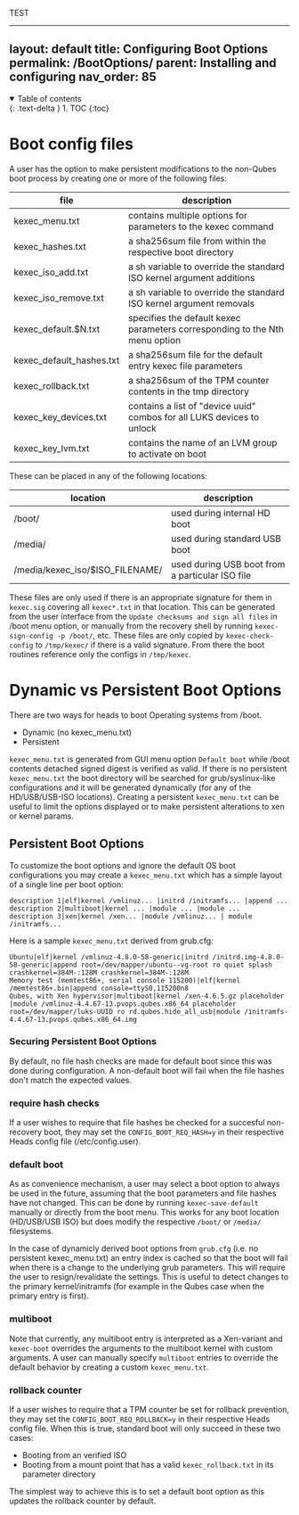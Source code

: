 TEST

---
layout: default
title: Configuring Boot Options
permalink: /BootOptions/
parent: Installing and configuring
nav_order: 85
---

<!-- markdownlint-disable MD033 -->
<details open markdown="block">
  <summary>
    Table of contents
  </summary>
  {: .text-delta }
1. TOC
{:toc}
</details>
<!-- markdownlint-enable MD033 -->


Boot config files
===

A user has the option to make persistent modifications to the non-Qubes boot
 process by creating one or more of the following files:

| file | description |
| ---- | ---- |
| kexec_menu.txt | contains multiple options for parameters to the kexec command|
| kexec_hashes.txt | a sha256sum file from within the respective boot directory |
| kexec_iso_add.txt | a sh variable to override the standard ISO kernel argument additions |
| kexec_iso_remove.txt | a sh variable to override the standard ISO kernel argument removals |
| kexec_default.$N.txt | specifies the default kexec parameters corresponding to the Nth menu option |
| kexec_default_hashes.txt | a sha256sum file for the default entry kexec file parameters |
| kexec_rollback.txt | a sha256sum of the TPM counter contents in the tmp directory |
| kexec_key_devices.txt | contains a list of "device uuid" combos for all LUKS devices to unlock |
| kexec_key_lvm.txt | contains the name of an LVM group to activate on boot |

These can be placed in any of the following locations:

| location | description |
| ---- | ---- |
| /boot/ | used during internal HD boot |
| /media/ | used during standard USB boot |
| /media/kexec_iso/$ISO_FILENAME/ | used during USB boot from a particular ISO file |

These files are only used if there is an appropriate signature for them in `kexec.sig` covering all `kexec*.txt` in that location. This can be generated from the user interface from the `Update checksums and sign all files` in /boot menu option, or manually from the recovery shell by running `kexec-sign-config -p /boot/`, etc. These files are only copied by `kexec-check-config` to `/tmp/kexec/` if there is a valid signature. From there the boot routines reference only the configs in `/tmp/kexec`.

Dynamic vs Persistent Boot Options
====

There are two ways for heads to boot Operating systems from /boot.

* Dynamic (no kexec_menu.txt)
* Persistent

`kexec_menu.txt` is generated from GUI menu option `Default boot` while /boot contents detached signed digest is verified as valid.  If there is no persistent `kexec_menu.txt` the boot directory will be searched for grub/syslinux-like configurations and it will be generated dynamically (for any of the HD/USB/USB-ISO locations). Creating a persistent `kexec_menu.txt` can be useful to limit the options displayed or to make persistent alterations to xen or kernel params.


Persistent Boot Options
----

To customize the boot options and ignore the default OS boot configurations you may create a
`kexec_menu.txt` which has a simple layout of a single line per boot option:

```text
description 1|elf|kernel /vmlinuz... |initrd /initramfs... |append ...
description 2|multiboot|kernel ... |module ... |module ...
description 3|xen|kernel /xen... |module /vmlinuz... | module /initramfs...
```

Here is a sample `kexec_menu.txt` derived from grub.cfg:

<!-- markdownlint-disable MD013 -->

```text
Ubuntu|elf|kernel /vmlinuz-4.8.0-58-generic|initrd /initrd.img-4.8.0-58-generic|append root=/dev/mapper/ubuntu--vg-root ro quiet splash crashkernel=384M-:128M crashkernel=384M-:128M
Memory test (memtest86+, serial console 115200)|elf|kernel /memtest86+.bin|append console=ttyS0,115200n8
Qubes, with Xen hypervisor|multiboot|kernel /xen-4.6.5.gz placeholder |module /vmlinuz-4.4.67-13.pvops.qubes.x86_64 placeholder root=/dev/mapper/luks-UUID ro rd.qubes.hide_all_usb|module /initramfs-4.4.67-13.pvops.qubes.x86_64.img
```

<!-- markdownlint-enable MD013 -->

### Securing Persistent Boot Options

By default, no file hash checks are made for default boot since this was done during configuration.  A non-default boot will fail when the file hashes don't match the expected values.  

### require hash checks

If a user wishes to require that file hashes be checked for a succesful
 non-recovery boot, they may set the `CONFIG_BOOT_REQ_HASH=y` in their
 respective Heads config file (/etc/config.user).

### default boot

As as convenience mechanism, a user may select a boot option to always be used
 in the future, assuming that the boot parameters and file hashes have not
 changed.  This can be done by running `kexec-save-default` manually or directly
 from the boot menu.  This works for any boot location (HD/USB/USB ISO) but does
 modify the respective `/boot/` or `/media/` filesystems.  
 
 In the case of dynamicly derived boot options from `grub.cfg` (i.e. no persistent kexec_menu.txt) an entry index is cached so that the boot will fail when there is a change to the underlying grub parameters.  This will require the user to resign/revalidate the settings.  This is useful to detect changes to the primary kernel/initramfs (for example in the Qubes case when the primary entry  is first).

### multiboot

Note that currently, any multiboot entry is interpreted as a Xen-variant and
 `kexec-boot` overrides the arguments to the multiboot kernel with custom
 arguments.  A user can manually specify `multiboot` entries to override the
 default behavior by creating a custom `kexec_menu.txt`.

### rollback counter

If a user wishes to require that a TPM counter be set for rollback prevention,
 they may set the `CONFIG_BOOT_REQ_ROLLBACK=y` in their respective Heads config
 file.  When this is true, standard boot will only succeed in these two cases:

 * Booting from an verified ISO
 * Booting from a mount point that has a valid `kexec_rollback.txt` in its
 parameter directory

The simplest way to achieve this is to set a default boot option as this updates
 the rollback counter by default.

